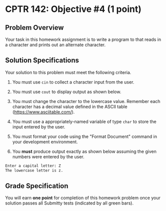 # CPTR 142: Objective #4 (1 point)

## Problem Overview

Your task in this homework assignment is to write a program to that reads in a character and prints out an alternate character.

## Solution Specifications

Your solution to this problem must meet the following criteria.

1. You must use `cin` to collect a character input from the user.

1. You must use `cout` to display output as shown below.

1. You must change the character to the lowercase value. Remember each character has a decimal value defined in the ASCII table (<https://www.asciitable.com/>).

1. You must use a appropriately-named variable of type `char` to store the input entered by the user.

1. You must format your code using the "Format Document" command in your development environment.

1. You **must** produce output exactly as shown below assuming the given numbers were entered by the user.

```html
Enter a capital letter: Z
The lowercase letter is z.
```

## Grade Specification

You will earn **one point** for completion of this homework problem once your solution passes all Submitty tests (indicated by all green bars).
